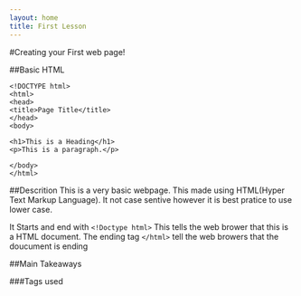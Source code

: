 ```yaml
---
layout: home
title: First Lesson
---
```

#Creating your First web page!

##Basic HTML
```html:
<!DOCTYPE html>
<html>
<head>
<title>Page Title</title>
</head>
<body>

<h1>This is a Heading</h1>
<p>This is a paragraph.</p>

</body>
</html>
```
##Descrition
This is a very basic webpage. This made using HTML(Hyper Text Markup Language). It not case sentive however it is best pratice to use lower case.

It Starts and end with `<!Doctype html>` This tells the web brower that this is a HTML document. The ending tag `</html>` tell the web browers that the doucument is ending  

##Main Takeaways

###Tags used
